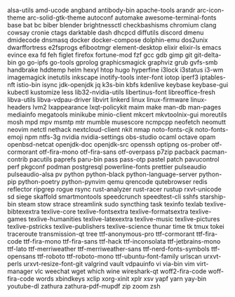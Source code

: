 alsa-utils
amd-ucode
angband
antibody-bin
apache-tools
arandr
arc-icon-theme
arc-solid-gtk-theme
autoconf
automake
awesome-terminal-fonts
base
bat
bc
biber
blender
brightnessctl
checkbashisms
chromium
clang
cowsay
cronie
ctags
darktable
dash
dhcpcd
diffutils
discord
dmenu
dmidecode
dnsmasq
docker
docker-compose
dolphin-emu
dos2unix
dwarffortress
e2fsprogs
efibootmgr
element-desktop
elixir
elixir-ls
emacs
evince
exa
fd
feh
figlet
firefox
fortune-mod
fzf
gcc
gdb
gimp
git
git-delta-bin
go
go-ipfs
go-tools
gprolog
graphicsmagick
graphviz
grub
gvfs-smb
handbrake
hddtemp
helm
hexyl
htop
hugo
hyperfine
i3lock
i3status
i3-wm
imagemagick
inetutils
inkscape
inotify-tools
inter-font
iotop
iperf3
iptables-nft
istio-bin
isync
jdk-openjdk
jq
k3s-bin
kbfs
kdenlive
keybase
keybase-gui
kubectl
kustomize
less
lib32-nvidia-utils
libertinus-font
libreoffice-fresh
libva-utils
libva-vdpau-driver
libvirt
linkerd
linux
linux-firmware
linux-headers
lvm2
lxappearance
lxqt-policykit
maim
make
man-db
man-pages
mediainfo
megatools
minikube
minio-client
mkcert
mkvtoolnix-gui
moreutils
mosh
mpd
mpv
msmtp
mtr
mumble
musescore
ncmpcpp
neofetch
neomutt
neovim
netctl
nethack
nextcloud-client
nkit
nmap
noto-fonts-cjk
noto-fonts-emoji
npm
ntfs-3g
nvidia
nvidia-settings
obs-studio
ocaml
octave
opam
openbsd-netcat
openjdk-doc
openjdk-src
openssh
optipng
os-prober
otf-cormorant
otf-fira-mono
otf-fira-sans
otf-overpass
p7zip
pacback
pacman-contrib
pacutils
paprefs
paru-bin
pass
pass-otp
pastel
patch
pavucontrol
perf
pkgconf
podman
postgresql
powerline-fonts
prettier
pulseaudio
pulseaudio-alsa
pv
python
python-black
python-language-server
python-pip
python-poetry
python-pynvim
qemu
qrencode
qutebrowser
redis
reflector
ripgrep
rogue
rsync
rust-analyzer
rust-racer
rustup
rxvt-unicode
sd
siege
skaffold
smartmontools
speedcrunch
speedtest-cli
sshfs
starship-bin
steam
stow
strace
streamlink
sudo
syncthing
task
texinfo
texlab
texlive-bibtexextra
texlive-core
texlive-fontsextra
texlive-formatsextra
texlive-games
texlive-humanities
texlive-latexextra
texlive-music
texlive-pictures
texlive-pstricks
texlive-publishers
texlive-science
thunar
time
tk
tmux
tokei
traceroute
transmission-qt
tree
ttf-anonymous-pro
ttf-cormorant
ttf-fira-code
ttf-fira-mono
ttf-fira-sans
ttf-hack
ttf-inconsolata
ttf-jetbrains-mono
ttf-lato
ttf-merriweather
ttf-merriweather-sans
ttf-nerd-fonts-symbols
ttf-opensans
ttf-roboto
ttf-roboto-mono
ttf-ubuntu-font-family
urlscan
urxvt-perls
urxvt-resize-font-git
valgrind
vault
vdpauinfo
vi
via-bin
vim
virt-manager
vlc
weechat
wget
which
wine
wireshark-qt
woff2-fira-code
woff-fira-code
words
xbindkeys
xclip
xorg-xinit
xplr
xsv
yapf
yarn
yay-bin
youtube-dl
zathura
zathura-pdf-mupdf
zip
zoom
zsh
